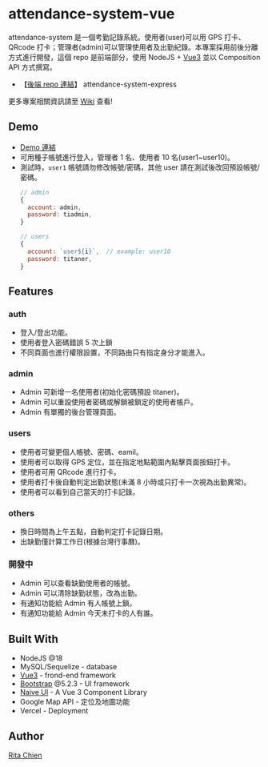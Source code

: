 # attendance-system-vue  
attendance-system 是一個考勤記錄系統。使用者(user)可以用 GPS 打卡、QRcode 打卡；管理者(admin)可以管理使用者及出勤紀錄。本專案採用前後分離方式進行開發，這個 repo 是前端部分，使用 NodeJS + [Vue3](https://vuejs.org/) 並以 Composition API 方式撰寫。  
* 【[後端 repo 連結](https://github.com/ritachien/attendance-system-express)】 attendance-system-express  

更多專案相關資訊請至 [Wiki](https://github.com/ritachien/attendance-system-vue/wiki) 查看!

## Demo  
* [Demo 連結](https://attendance-system-vue.vercel.app/)  
* 可用種子帳號進行登入，管理者 1 名、使用者 10 名(user1~user10)。  
* 測試時，`user1` 帳號請勿修改帳號/密碼，其他 user 請在測試後改回預設帳號/密碼。  
  ```js
  // admin
  {
    account: admin,
    password: tiadmin,
  }

  // users
  {
    account: `user${i}`,  // example: user10
    password: titaner,
  }
  ```

## Features  
### auth  
* 登入/登出功能。  
* 使用者登入密碼錯誤 5 次上鎖
* 不同頁面也進行權限設置，不同路由只有指定身分才能進入。  

### admin
* Admin 可新增一名使用者(初始化密碼預設 titaner)。  
* Admin 可以重設使用者密碼或解鎖被鎖定的使用者帳戶。  
* Admin 有單獨的後台管理頁面。  
### users
* 使用者可變更個人帳號、密碼、eamil。  
* 使用者可以取得 GPS 定位，並在指定地點範圍內點擊頁面按鈕打卡。  
* 使用者可用 QRcode 進行打卡。  
* 使用者打卡後自動判定出勤狀態(未滿 8 小時或只打卡一次視為出勤異常)。  
* 使用者可以看到自己當天的打卡記錄。  

### others  
* 換日時間為上午五點，自動判定打卡記錄日期。  
* 出缺勤僅計算工作日(根據台灣行事曆)。  

### 開發中  
* Admin 可以查看缺勤使用者的帳號。  
* Admin 可以清除缺勤狀態，改為出勤。  
* 有通知功能給 Admin 有人帳號上鎖。  
* 有通知功能給 Admin 今天未打卡的人有誰。  

## Built With  
* NodeJS @18
* MySQL/Sequelize - database
* [Vue3](https://vuejs.org/) - frond-end framework  
* [Bootstrap](https://getbootstrap.com/)  @5.2.3 - UI framework  
* [Naive UI](https://www.naiveui.com/en-US/os-theme) - A Vue 3 Component Library  
* Google Map API - 定位及地圖功能  
* Vercel - Deployment  

## Author  
[Rita Chien](https://github.com/ritachien)  
